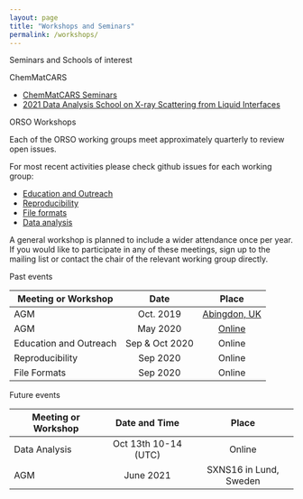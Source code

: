 ```yaml
---
layout: page
title: "Workshops and Seminars"
permalink: /workshops/
---
```


Seminars and Schools of interest

ChemMatCARS
- [ChemMatCARS Seminars](https://chemmatcars.uchicago.edu/education-and-outreach/soft-matter-interest-group-seminar/)
- [2021 Data Analysis School on X-ray Scattering from Liquid Interfaces](https://chemmatcars.uchicago.edu/2021-data-analysis-school-liquid-interfaces/)


ORSO Workshops

Each of the ORSO working groups meet approximately quarterly to review open issues.

For most recent activities please check github issues for each working group:
- [Education and Outreach](https://github.com/reflectivity/edu_outreach/issues)
- [Reproducibility](https://github.com/reflectivity//reproducibility/issues)
- [File formats](https://github.com/reflectivity/file_format/issues)
- [Data analysis](https://github.com/reflectivity/analysis/issues)

A general workshop is planned to include a wider attendance once per year.
If you would like to participate in any of these meetings, sign up to the mailing list or contact the chair of the relevant working group directly.

Past events

| Meeting or Workshop |      Date      |  Place |
|----------|:-------------:|:------:|
| AGM | Oct. 2019 |  [Abingdon, UK](./workshop_2019/)|
| AGM | May 2020 |   [Online](./workshop_2020/)  |
| Education and Outreach | Sep & Oct 2020 | Online |
| Reproducibility | Sep 2020 | Online  |
| File Formats | Sep 2020 | Online |

Future events

|  Meeting or Workshop | Date and Time   |      Place      |
|----------|:-------------:|:------:|
|  Data Analysis | Oct 13th 10-14 (UTC) | Online |
|  AGM | June 2021 | SXNS16 in Lund, Sweden|
